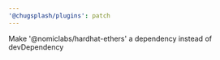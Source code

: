 ```yaml
---
'@chugsplash/plugins': patch
---
```


Make '@nomiclabs/hardhat-ethers' a dependency instead of devDependency
